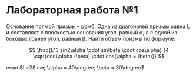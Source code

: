 # Лабораторная работа №1

Основание прямой призмы – ромб. Одна из диагоналей    призмы равна L и составляет с плоскостью основания угол, равный α, а с одной из боковых граней угол, равный β. Найти объем призмы по формуле:
 
$$ 
\frac{L^3 sin2\alpha \cdot sin\beta \cdot cos\alpha}
{4 \sqrt{cos(\alpha+\beta) \cdot cos(\alpha = \beta)}} 
$$

если $L=28 см; \alpha = 40\degree; \beta = 30\degree$

